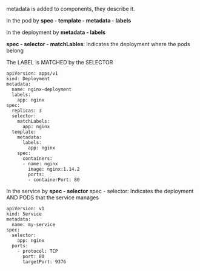 metadata is added to components, they describe it.

In the pod by __spec - template - metadata - labels__

In the deployment by __metadata - labels__

__spec - selector - matchLables__: Indicates the deployment where the pods belong

The LABEL is MATCHED by the SELECTOR

```
apiVersion: apps/v1
kind: Deployment
metadata:
  name: nginx-deployment
  labels:
    app: nginx
spec:
  replicas: 3
  selector:
    matchLabels:
      app: nginx
  template:
    metadata:
      labels:
        app: nginx
    spec:
      containers:
      - name: nginx
        image: nginx:1.14.2
        ports:
        - containerPort: 80
```

In the service by __spec - selector__
spec - selector: Indicates the deployment AND PODS that the service manages

```
apiVersion: v1
kind: Service
metadata:
  name: my-service
spec:
  selector:
    app: nginx
  ports:
    - protocol: TCP
      port: 80
      targetPort: 9376
```      
